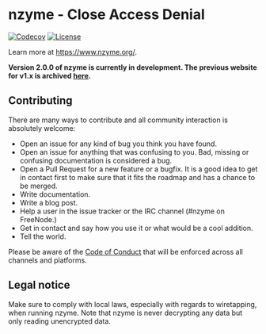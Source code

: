 # nzyme - Close Access Denial

[![Codecov](https://img.shields.io/codecov/c/github/lennartkoopmann/nzyme.svg)](https://codecov.io/gh/lennartkoopmann/nzyme/)
[![License](https://img.shields.io/badge/license-SSPL-brightgreen)](http://www.mongodb.com/licensing/server-side-public-license)

Learn more at https://www.nzyme.org/.

**Version 2.0.0 of nzyme is currently in development. The previous website for v1.x is archived [here](https://v1.nzyme.org/).**

## Contributing

There are many ways to contribute and all community interaction is absolutely welcome:

* Open an issue for any kind of bug you think you have found.
* Open an issue for anything that was confusing to you. Bad, missing or confusing documentation is considered a bug.
* Open a Pull Request for a new feature or a bugfix. It is a good idea to get in contact first to make sure that it fits the roadmap and has a chance to be merged.
* Write documentation.
* Write a blog post.
* Help a user in the issue tracker or the IRC channel (#nzyme on FreeNode.)
* Get in contact and say how you use it or what would be a cool addition.
* Tell the world.

Please be aware of the [Code of Conduct](CODE_OF_CONDUCT.md) that will be enforced across all channels and platforms.

## Legal notice

Make sure to comply with local laws, especially with regards to wiretapping, when running nzyme. Note that nzyme is never decrypting any data but only reading unencrypted data.
